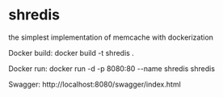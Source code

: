 # shredis
the simplest implementation of memcache with dockerization

Docker build: docker build -t shredis .

Docker run: docker run -d -p 8080:80 --name shredis shredis

Swagger: http://localhost:8080/swagger/index.html
